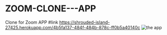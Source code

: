 # ZOOM-CLONE---APP
Clone for Zoom APP
#link
https://shrouded-island-27425.herokuapp.com/4b5fa137-484f-484b-878c-ff0b5a40140c
![the app](https://github.com/walaazahran/ZOOM-CLONE---APP/blob/master/screencapture-shrouded-island-27425-herokuapp-4b5fa137-484f-484b-878c-ff0b5a40140c-2022-09-04-21_48_18.png)
